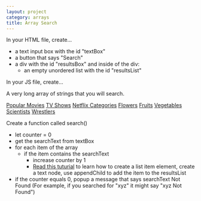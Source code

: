 ```yaml
---
layout: project
category: arrays
title: Array Search
---
```


In your HTML file, create...
  - a text input box with the id "textBox"
  - a button that says "Search"
  - a div with the id "resultsBox" and inside of the div:
    - an empty unordered list with the id "resultsList"

In your JS file, create...

A very long array of strings that you will search.

[Popular Movies](https://github.com/dariusk/corpora/blob/master/data/film-tv/popular-movies.json)
[TV Shows](https://github.com/dariusk/corpora/blob/master/data/film-tv/tv_shows.json)
[Netflix Categories](https://github.com/dariusk/corpora/blob/master/data/film-tv/netflix-categories.json)
[Flowers](https://github.com/dariusk/corpora/blob/master/data/plants/flowers.json)
[Fruits](https://github.com/dariusk/corpora/blob/master/data/foods/fruits.json)
[Vegetables](https://github.com/dariusk/corpora/blob/master/data/foods/vegetables.json)
[Scientists](https://github.com/dariusk/corpora/blob/master/data/humans/scientists.json)
[Wrestlers](https://github.com/dariusk/corpora/blob/master/data/humans/wrestlers.json)

Create a function called search()
  - let counter = 0
  - get the searchText from textBox
  - for each item of the array
    - if the item contains the searchText
      - increase counter by 1
      - [Read this tuturial](https://www.w3schools.com/jsref/met_node_appendchild.asp) to learn how to create a list item element, create a text node, use appendChild to add the item to the resultsList
  - if the counter equals 0, popup a message that says searchText Not Found (For example, if you searched for "xyz" it might say "xyz Not Found")
